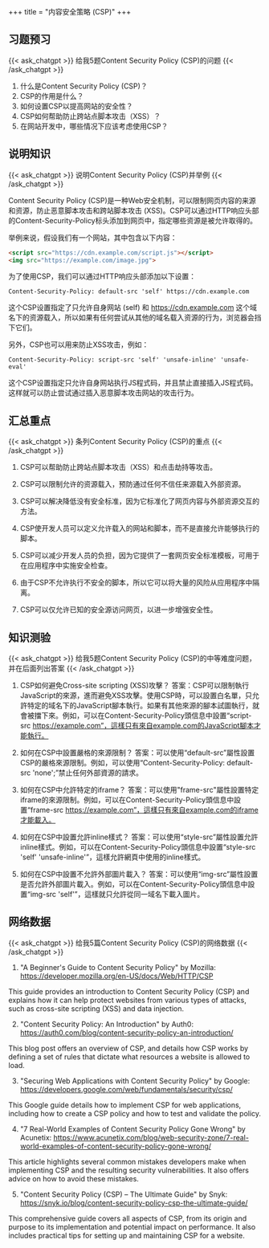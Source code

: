 +++
title = "内容安全策略 (CSP)"
+++
## 习题预习
{{< ask_chatgpt >}}
给我5题Content Security Policy (CSP)的问题
{{< /ask_chatgpt >}}



1. 什么是Content Security Policy (CSP)？ 
2. CSP的作用是什么？ 
3. 如何设置CSP以提高网站的安全性？ 
4. CSP如何帮助防止跨站点脚本攻击（XSS）？ 
5. 在网站开发中，哪些情况下应该考虑使用CSP？   

## 说明知识
{{< ask_chatgpt >}}
说明Content Security Policy (CSP)并举例
{{< /ask_chatgpt >}}



Content Security Policy (CSP)是一种Web安全机制，可以限制网页内容的来源和资源，防止恶意脚本攻击和跨站脚本攻击 (XSS)。CSP可以通过HTTP响应头部的Content-Security-Policy标头添加到网页中，指定哪些资源是被允许取得的。

举例来说，假设我们有一个网站，其中包含以下内容：

```html
<script src="https://cdn.example.com/script.js"></script>
<img src="https://example.com/image.jpg">
```

为了使用CSP，我们可以通过HTTP响应头部添加以下设置：

```
Content-Security-Policy: default-src 'self' https://cdn.example.com
```

这个CSP设置指定了只允许自身网站 (self) 和 https://cdn.example.com 这个域名下的资源载入，所以如果有任何尝试从其他的域名载入资源的行为，浏览器会挡下它们。

另外，CSP也可以用来防止XSS攻击，例如：

```
Content-Security-Policy: script-src 'self' 'unsafe-inline' 'unsafe-eval'
```

这个CSP设置指定只允许自身网站执行JS程式码，并且禁止直接插入JS程式码。这样就可以防止尝试通过插入恶意脚本攻击网站的攻击行为。   

## 汇总重点
{{< ask_chatgpt >}}
条列Content Security Policy (CSP)的重点
{{< /ask_chatgpt >}}



1. CSP可以帮助防止跨站点脚本攻击（XSS）和点击劫持等攻击。

2. CSP可以限制允许的资源载入，预防通过任何不信任来源载入外部资源。

3. CSP可以解决降低没有安全标准，因为它标准化了网页内容与外部资源交互的方法。

4. CSP使开发人员可以定义允许载入的网站和脚本，而不是直接允许能够执行的脚本。

5. CSP可以减少开发人员的负担，因为它提供了一套网页安全标准模板，可用于在应用程序中实施安全检查。

6. 由于CSP不允许执行不安全的脚本，所以它可以将大量的风险从应用程序中隔离。

7. CSP可以仅允许已知的安全源访问网页，以进一步增强安全性。   

## 知识测验
{{< ask_chatgpt >}}
给我5题Content Security Policy (CSP)的中等难度问题，并在后面列出答案
{{< /ask_chatgpt >}}



1. CSP如何避免Cross-site scripting (XSS)攻擊？
答案：CSP可以限制執行JavaScript的來源，進而避免XSS攻擊。使用CSP時，可以設置白名單，只允許特定的域名下的JavaScript腳本執行。如果有其他來源的腳本試圖執行，就會被擋下來。例如，可以在Content-Security-Policy頭信息中設置“script-src https://example.com”，這樣只有來自example.com的JavaScript腳本才能執行。

2. 如何在CSP中設置嚴格的來源限制？
答案：可以使用“default-src”屬性設置CSP的嚴格來源限制。例如，可以使用“Content-Security-Policy: default-src 'none';”禁止任何外部資源的請求。

3. 如何在CSP中允許特定的iframe？
答案：可以使用"frame-src"屬性設置特定iframe的來源限制。例如，可以在Content-Security-Policy頭信息中設置“frame-src https://example.com”，這樣只有來自example.com的iframe才能載入。

4. 如何在CSP中設置允許inline樣式？
答案：可以使用“style-src”屬性設置允許inline樣式。例如，可以在Content-Security-Policy頭信息中設置“style-src 'self' 'unsafe-inline'”，這樣允許網頁中使用的inline樣式。

5. 如何在CSP中設置不允許外部圖片載入？
答案：可以使用“img-src”屬性設置是否允許外部圖片載入。例如，可以在Content-Security-Policy頭信息中設置“img-src 'self'”，這樣就只允許從同一域名下載入圖片。   

## 网络数据
{{< ask_chatgpt >}}
给我5篇Content Security Policy (CSP)的网络数据
{{< /ask_chatgpt >}}



1. "A Beginner's Guide to Content Security Policy" by Mozilla: 
https://developer.mozilla.org/en-US/docs/Web/HTTP/CSP

This guide provides an introduction to Content Security Policy (CSP) and explains how it can help protect websites from various types of attacks, such as cross-site scripting (XSS) and data injection.

2. "Content Security Policy: An Introduction" by Auth0:
https://auth0.com/blog/content-security-policy-an-introduction/

This blog post offers an overview of CSP, and details how CSP works by defining a set of rules that dictate what resources a website is allowed to load.

3. "Securing Web Applications with Content Security Policy" by Google:
https://developers.google.com/web/fundamentals/security/csp/

This Google guide details how to implement CSP for web applications, including how to create a CSP policy and how to test and validate the policy.

4. "7 Real-World Examples of Content Security Policy Gone Wrong" by Acunetix: 
https://www.acunetix.com/blog/web-security-zone/7-real-world-examples-of-content-security-policy-gone-wrong/

This article highlights several common mistakes developers make when implementing CSP and the resulting security vulnerabilities. It also offers advice on how to avoid these mistakes.

5. "Content Security Policy (CSP) – The Ultimate Guide" by Snyk: 
https://snyk.io/blog/content-security-policy-csp-the-ultimate-guide/

This comprehensive guide covers all aspects of CSP, from its origin and purpose to its implementation and potential impact on performance. It also includes practical tips for setting up and maintaining CSP for a website.   

